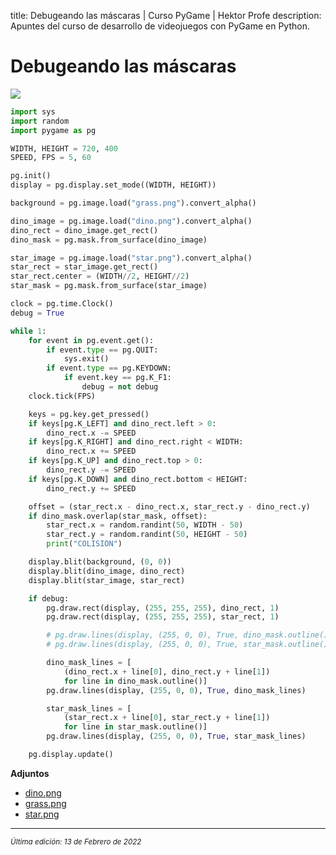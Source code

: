 title: Debugeando las máscaras | Curso PyGame | Hektor Profe
description: Apuntes del curso de desarrollo de videojuegos con PyGame en Python.

# Debugeando las máscaras

![]({{cdn}}/pygame/014.gif)

```python
import sys
import random
import pygame as pg

WIDTH, HEIGHT = 720, 400
SPEED, FPS = 5, 60

pg.init()
display = pg.display.set_mode((WIDTH, HEIGHT))

background = pg.image.load("grass.png").convert_alpha()

dino_image = pg.image.load("dino.png").convert_alpha()
dino_rect = dino_image.get_rect()
dino_mask = pg.mask.from_surface(dino_image)

star_image = pg.image.load("star.png").convert_alpha()
star_rect = star_image.get_rect()
star_rect.center = (WIDTH//2, HEIGHT//2)
star_mask = pg.mask.from_surface(star_image)

clock = pg.time.Clock()
debug = True

while 1:
    for event in pg.event.get():
        if event.type == pg.QUIT:
            sys.exit()
        if event.type == pg.KEYDOWN:
            if event.key == pg.K_F1:
                debug = not debug
    clock.tick(FPS)

    keys = pg.key.get_pressed()
    if keys[pg.K_LEFT] and dino_rect.left > 0:
        dino_rect.x -= SPEED
    if keys[pg.K_RIGHT] and dino_rect.right < WIDTH:
        dino_rect.x += SPEED
    if keys[pg.K_UP] and dino_rect.top > 0:
        dino_rect.y -= SPEED
    if keys[pg.K_DOWN] and dino_rect.bottom < HEIGHT:
        dino_rect.y += SPEED

    offset = (star_rect.x - dino_rect.x, star_rect.y - dino_rect.y)
    if dino_mask.overlap(star_mask, offset):
        star_rect.x = random.randint(50, WIDTH - 50)
        star_rect.y = random.randint(50, HEIGHT - 50)
        print("COLISION")

    display.blit(background, (0, 0))
    display.blit(dino_image, dino_rect)
    display.blit(star_image, star_rect)

    if debug:
        pg.draw.rect(display, (255, 255, 255), dino_rect, 1)
        pg.draw.rect(display, (255, 255, 255), star_rect, 1)

        # pg.draw.lines(display, (255, 0, 0), True, dino_mask.outline())
        # pg.draw.lines(display, (255, 0, 0), True, star_mask.outline())

        dino_mask_lines = [
            (dino_rect.x + line[0], dino_rect.y + line[1])
            for line in dino_mask.outline()]
        pg.draw.lines(display, (255, 0, 0), True, dino_mask_lines)

        star_mask_lines = [
            (star_rect.x + line[0], star_rect.y + line[1])
            for line in star_mask.outline()]
        pg.draw.lines(display, (255, 0, 0), True, star_mask_lines)

    pg.display.update()
```

**Adjuntos**

* [dino.png]({{cdn}}/pygame/dino.png)
* [grass.png]({{cdn}}/pygame/grass.png)
* [star.png]({{cdn}}/pygame/star.png)


___
<small class="edited"><i>Última edición: 13 de Febrero de 2022</i></small>